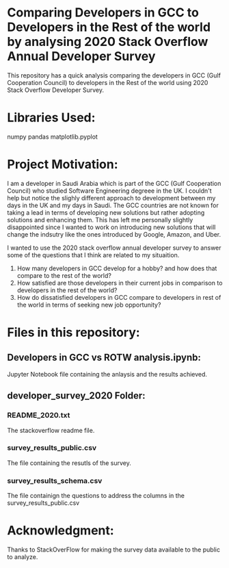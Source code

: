 # Comparing Developers in GCC to Developers in the Rest of the world by analysing 2020 Stack Overflow Annual Developer Survey
This repository has a quick analysis comparing the developers in GCC (Gulf Cooperation Council) to developers in the Rest of the world using 2020 Stack Overflow Developer Survey. 

# Libraries Used:
numpy
pandas
matplotlib.pyplot

# Project Motivation:
I am a developer in Saudi Arabia which is part of the GCC (Gulf Cooperation Council) who studied Software Engineering degreee in the UK. I couldn't help but notice the slighly different approach to development between my days in the UK and my days in Saudi. The GCC countries are not known for taking a lead in terms of developing new solutions but rather adopting solutions and enhancing them. This has left me personally slightly disappointed since I wanted to work on introducing new solutions that will change the indsutry like the ones introduced by Google, Amazon, and Uber.

I wanted to use the 2020 stack overflow annual developer survey to answer some of the questions that I think are related to my situaition.

1. How many developers in GCC develop for a hobby? and how does that compare to the rest of the world?
2. How satisfied are those developers in their current jobs in comparison to developers in the rest of the world?
3. How do dissatisfied developers in GCC compare to developers in rest of the world in terms of seeking new job opportunity?

# Files in this repository:
## Developers in GCC vs ROTW analysis.ipynb:
Jupyter Notebook file containing the anlaysis and the results achieved. 
## developer_survey_2020 Folder:
### README_2020.txt
The stackoverflow readme file.
### survey_results_public.csv
The file containing the resutls of the survey. 
### survey_results_schema.csv
The file containign the questions to address the columns in the survey_results_public.csv

# Acknowledgment:
Thanks to StackOverFlow for making the survey data available to the public to analyze. 

